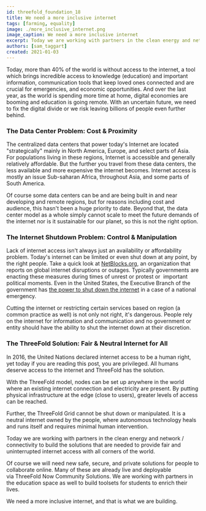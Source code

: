 ```yaml
---
id: threefold_foundation_18
title: We need a more inclusive internet
tags: [farming, equality]
image: ./more_inclusive_internet.png
image_caption: We need a more inclusive internet
excerpt: Today we are working with partners in the clean energy and network / connectivity to build the solutions that are needed to provide fair and uninterrupted internet access with all corners of the world.
authors: [sam_taggart]
created: 2021-01-03
---
```


Today, more than 40% of the world is without access to the internet, a tool which brings incredible access to knowledge (education) and important information, communication tools that keep loved ones connected and are crucial for emergencies, and economic opportunities. And over the last year, as the world is spending more time at home, digital economies are booming and education is going remote. With an uncertain future, we need to fix the digital divide or we risk leaving billions of people even further behind.

### The Data Center Problem: Cost & Proximity

The centralized data centers that power today's Internet are located "strategically" mainly in North America, Europe, and select parts of Asia. For populations living in these regions, Internet is accessible and generally relatively affordable. But the further you travel from these data centers, the less available and more expensive the internet becomes. Internet access is mostly an issue Sub-saharan Africa, throughout Asia, and some parts of South America.

Of course some data centers can be and are being built in and near developing and remote regions, but for reasons including cost and audience, this hasn't been a huge priority to date. Beyond that, the data center model as a whole simply cannot scale to meet the future demands of the internet nor is it sustainable for our planet, so this is not the right option.

### The Internet Shutdown Problem: Control & Manipulation

Lack of internet access isn't always just an availability or affordability problem. Today's internet can be limited or even shut down at any point, by the right people. Take a quick look at [NetBlocks.org](netblocks.org/reports), an organization that reports on global internet disruptions or outages. Typically governments are enacting these measures during times of unrest or protest or  important political moments. Even in the United States, the Executive Branch of the government has [the power to shut down the internet](www.klemchuk.com/ip-law-trends/government-power-to-shut-down-the-internet) in a case of a national emergency.

Cutting the internet or restricting certain services based on region (a common practice as well) is not only not right, it's dangerous. People rely on the internet for information and communication and no government or entity should have the ability to shut the internet down at their discretion.

### The ThreeFold Solution: Fair & Neutral Internet for All

In 2016, the United Nations declared internet access to be a human right, yet today if you are reading this post, you are privileged. All humans deserve access to the internet and ThreeFold has the solution.

With the ThreeFold model, nodes can be set up anywhere in the world where an existing internet connection and electricity are present. By putting physical infrastructure at the edge (close to users), greater levels of access can be reached.

Further, the ThreeFold Grid cannot be shut down or manipulated. It is a neutral internet owned by the people, where autonomous technology heals and runs itself and requires minimal human intervention.

Today we are working with partners in the clean energy and network / connectivity to build the solutions that are needed to provide fair and uninterrupted internet access with all corners of the world.

Of course we will need new safe, secure, and private solutions for people to collaborate online. Many of these are already live and deployable via ThreeFold Now Community Solutions. We are working with partners in the education space as well to build toolsets for students to enrich their lives.

We need a more inclusive internet, and that is what we are building.
